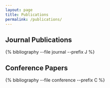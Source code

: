 ```yaml
---
layout: page
title: Publications 
permalink: /publications/
---
```


## Journal Publications

{% bibliography --file journal --prefix J %}

## Conference Papers

{% bibliography --file conference --prefix C %}

